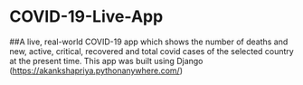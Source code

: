 # COVID-19-Live-App
##A live, real-world COVID-19 app which shows the number of deaths and new, active, critical, recovered and total covid cases of the selected country at the present time.
This app was built using Django (https://akankshapriya.pythonanywhere.com/)
